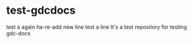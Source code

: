 # test-gdcdocs
test a
again
ha-re-add new line
test a line
It's a test repository for testing gdc-docs
